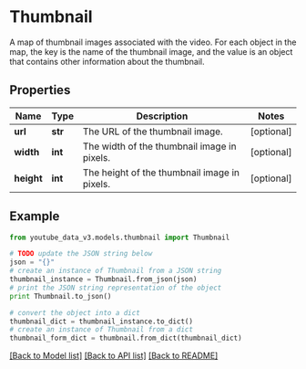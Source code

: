# Thumbnail

A map of thumbnail images associated with the video. For each object in the map, the key is the name of the thumbnail image, and the value is an object that contains other information about the thumbnail.

## Properties

| Name       | Type    | Description                                  | Notes      |
| ---------- | ------- | -------------------------------------------- | ---------- |
| **url**    | **str** | The URL of the thumbnail image.              | [optional] |
| **width**  | **int** | The width of the thumbnail image in pixels.  | [optional] |
| **height** | **int** | The height of the thumbnail image in pixels. | [optional] |

## Example

```python
from youtube_data_v3.models.thumbnail import Thumbnail

# TODO update the JSON string below
json = "{}"
# create an instance of Thumbnail from a JSON string
thumbnail_instance = Thumbnail.from_json(json)
# print the JSON string representation of the object
print Thumbnail.to_json()

# convert the object into a dict
thumbnail_dict = thumbnail_instance.to_dict()
# create an instance of Thumbnail from a dict
thumbnail_form_dict = thumbnail.from_dict(thumbnail_dict)
```

[[Back to Model list]](../README.md#documentation-for-models) [[Back to API list]](../README.md#documentation-for-api-endpoints) [[Back to README]](../README.md)
